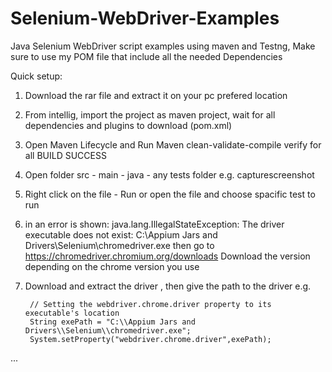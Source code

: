 # Selenium-WebDriver-Examples

Java Selenium WebDriver script examples using maven and Testng,
Make sure to use my POM file that include all the needed Dependencies

Quick setup:
1) Download the rar file and extract it on your pc prefered location
2) From intellig, import the project as maven project, wait for all dependencies and plugins to download (pom.xml)
3) Open Maven Lifecycle and Run Maven clean-validate-compile
   verify for all BUILD SUCCESS
4) Open folder src - main - java - any tests folder e.g. capturescreenshot
5) Right click on the file - Run or open the file and choose spacific test to run
6) in an error is shown:
java.lang.IllegalStateException: The driver executable does not exist: C:\Appium Jars and Drivers\Selenium\chromedriver.exe
then go to https://chromedriver.chromium.org/downloads
Download the version depending on the chrome version you use
7) Download and extract the driver , then give the path to the driver e.g.

        // Setting the webdriver.chrome.driver property to its executable's location
        String exePath = "C:\\Appium Jars and Drivers\\Selenium\\chromedriver.exe";
        System.setProperty("webdriver.chrome.driver",exePath);
...


